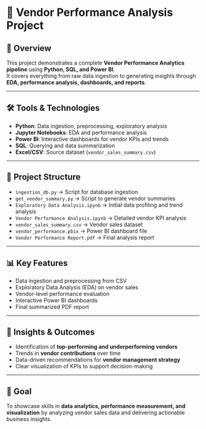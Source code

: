 # 🛒 Vendor Performance Analysis Project

## 📌 Overview  
This project demonstrates a complete **Vendor Performance Analytics pipeline** using **Python, SQL, and Power BI**.  
It covers everything from raw data ingestion to generating insights through **EDA, performance analysis, dashboards, and reports**.

---

## 🛠 Tools & Technologies  
- **Python**: Data ingestion, preprocessing, exploratory analysis  
- **Jupyter Notebooks**: EDA and performance analysis  
- **Power BI**: Interactive dashboards for vendor KPIs and trends  
- **SQL**: Querying and data summarization  
- **Excel/CSV**: Source dataset (`vendor_sales_summary.csv`)  

---

## 📂 Project Structure  
- `ingestion_db.py` → Script for database ingestion  
- `get_vendor_summary.py` → Script to generate vendor summaries  
- `Exploratory Data Analysis.ipynb` → Initial data profiling and trend analysis  
- `Vendor Performance Analysis.ipynb` → Detailed vendor KPI analysis  
- `vendor_sales_summary.csv` → Vendor sales dataset  
- `vendor_performance.pbix` → Power BI dashboard file  
- `Vendor Performance Report.pdf` → Final analysis report  

---

## 📊 Key Features  
- Data ingestion and preprocessing from CSV  
- Exploratory Data Analysis (EDA) on vendor sales  
- Vendor-level performance evaluation  
- Interactive Power BI dashboards  
- Final summarized PDF report  

---

## 🚀 Insights & Outcomes  
- Identification of **top-performing and underperforming vendors**  
- Trends in **vendor contributions** over time  
- Data-driven recommendations for **vendor management strategy**  
- Clear visualization of KPIs to support decision-making  

---

## 🎯 Goal  
To showcase skills in **data analytics, performance measurement, and visualization** by analyzing vendor sales data and delivering actionable business insights.  
